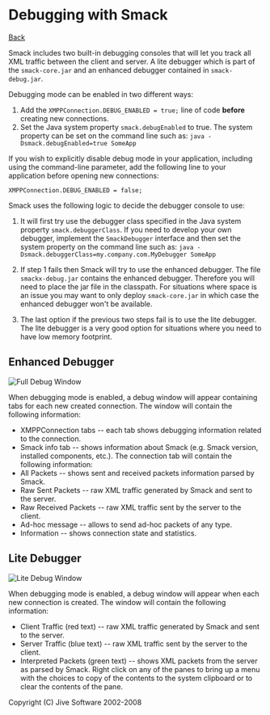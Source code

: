 # Debugging with Smack

[Back](index.md)

Smack includes two built-in debugging consoles that will let you track all XML
traffic between the client and server. A lite debugger which is part of the
`smack-core.jar` and an enhanced debugger contained in `smack-debug.jar`.

Debugging mode can be enabled in two different ways:

  1. Add the `XMPPConnection.DEBUG_ENABLED = true;` line of code **before** creating new connections.
  2. Set the Java system property `smack.debugEnabled` to true. The system property can be set on the command line such as: `java -Dsmack.debugEnabled=true SomeApp`

If you wish to explicitly disable debug mode in your application, including
using the command-line parameter, add the following line to your application
before opening new connections:

`XMPPConnection.DEBUG_ENABLED = false;`

Smack uses the following logic to decide the debugger console to use:

  1. It will first try use the debugger class specified in the Java system property `smack.debuggerClass`. If you need to develop your own debugger, implement the `SmackDebugger` interface and then set the system property on the command line such as: `java -Dsmack.debuggerClass=my.company.com.MyDebugger SomeApp`

  2. If step 1 fails then Smack will try to use the enhanced debugger. The file `smackx-debug.jar` contains the enhanced debugger. Therefore you will need to place the jar file in the classpath. For situations where space is an issue you may want to only deploy `smack-core.jar` in which case the enhanced debugger won't be available.
  3. The last option if the previous two steps fail is to use the lite debugger. The lite debugger is a very good option for situations where you need to have low memory footprint.

## Enhanced Debugger

![Full Debug Window](images/enhanceddebugger.png)

When debugging mode is enabled, a debug window will appear containing tabs for each new created connection. The window will contain the following information:
  * XMPPConnection tabs -- each tab shows debugging information related to the connection.
  * Smack info tab -- shows information about Smack (e.g. Smack version, installed components, etc.).  The connection tab will contain the following information:
  * All Packets -- shows sent and received packets information parsed by Smack.
  * Raw Sent Packets -- raw XML traffic generated by Smack and sent to the server.
  * Raw Received Packets -- raw XML traffic sent by the server to the client.
  * Ad-hoc message -- allows to send ad-hoc packets of any type.
  * Information -- shows connection state and statistics.

## Lite Debugger

![Lite Debug Window](images/debugwindow.gif)

When debugging mode is enabled, a debug window will appear when each new connection is created. The window will contain the following information:
  * Client Traffic (red text) -- raw XML traffic generated by Smack and sent to the server.
  * Server Traffic (blue text) -- raw XML traffic sent by the server to the client.
  * Interpreted Packets (green text) -- shows XML packets from the server as parsed by Smack.  Right click on any of the panes to bring up a menu with the choices to copy of the contents to the system clipboard or to clear the contents of the pane.

Copyright (C) Jive Software 2002-2008
